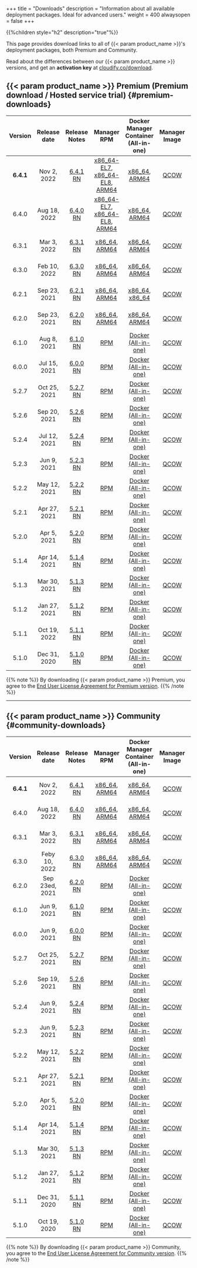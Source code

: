+++
title = "Downloads"
description = "Information about all available deployment packages. Ideal for advanced users."
weight = 400
alwaysopen = false
+++

{{%children style="h2" description="true"%}}

This page provides download links to all of {{< param product_name >}}'s deployment packages, both Premium and Community.

Read about the differences between our {{< param product_name >}} versions, and get an **activation key** at [cloudify.co/download](https://cloudify.co/download).

## {{< param product_name >}} Premium (Premium download / Hosted service trial) {#premium-downloads}


| Version | Release date | Release Notes | Manager RPM | Docker Manager Container (All-in-one) | Manager Image | CLI RPM | CLI DEB | CLI EXE | End of life |
|:-------:|:-----:|:-------------:|:-----------:|:-----------------:|:-------------:|:-------:|:-------:|:-------:|:-------:|
| **6.4.1**  | Nov 2, 2022 | [6.4.1 RN](/pdf/641RN.pdf)                                    | [x86_64-EL7](https://repository.cloudifysource.org/cloudify/6.4.1/ga-release/cloudify-manager-install-6.4.1-ga.el7.x86_64.rpm), [x86_64-EL8](https://repository.cloudifysource.org/cloudify/6.4.1/ga-release/cloudify-manager-install-6.4.1-ga.el8.x86_64.rpm), [ARM64 ](https://cloudify-release-eu.s3.eu-west-1.amazonaws.com/cloudify/6.4.1/ga-release/cloudify-manager-install-6.4.1-ga.el7.aarch64.rpm) | [x86_64](https://repository.cloudifysource.org/cloudify/6.4.1/ga-release/cloudify-manager-aio-docker-6.4.1-ga-x86_64.tar), [ARM64](https://repository.cloudifysource.org/cloudify/6.4.1/ga-release/cloudify-manager-aio-docker-6.4.1-ga-aarch64.tar) | [QCOW](https://repository.cloudifysource.org/cloudify/6.4.1/ga-release/cloudify-manager-premium-6.4.1.qcow2) | [x86_64-EL7](https://repository.cloudifysource.org/cloudify/6.4.1/ga-release/cloudify-cli-6.4.1-ga.el7.x86_64.rpm), [x86_64-EL8](https://repository.cloudifysource.org/cloudify/6.4.1/ga-release/cloudify-cli-6.4.1-ga.el8.x86_64.rpm), [ARM64](https://repository.cloudifysource.org/cloudify/6.4.1/ga-release/cloudify-cli-6.4.1-ga.el7.aarch64.rpm) | [DEB](https://repository.cloudifysource.org/cloudify/6.4.1/ga-release/cloudify-cli_6.4.1-ga_amd64.deb) | [EXE](https://repository.cloudifysource.org/cloudify/6.4.1/ga-release/cloudify-windows-cli_6.4.1-ga.exe) | Nov 2, 2024 |
| 6.4.0  | Aug 18, 2022 | [6.4.0 RN](/pdf/640RN.pdf)                                    | [x86_64-EL7](https://repository.cloudifysource.org/cloudify/6.4.0/ga-release/cloudify-manager-install-6.4.0-ga.el7.x86_64.rpm), [x86_64-EL8](https://repository.cloudifysource.org/cloudify/6.4.0/ga-release/cloudify-manager-install-6.4.0-ga.el8.x86_64.rpm), [ARM64 ](https://cloudify-release-eu.s3.eu-west-1.amazonaws.com/cloudify/6.4.0/ga-release/cloudify-manager-install-6.4.0-ga.el7.aarch64.rpm) | [x86_64](https://repository.cloudifysource.org/cloudify/6.4.0/ga-release/cloudify-manager-aio-docker-6.4.0-ga-x86_64.tar), [ARM64](https://repository.cloudifysource.org/cloudify/6.4.0/ga-release/cloudify-manager-aio-docker-6.4.0-ga-aarch64.tar) | [QCOW](https://repository.cloudifysource.org/cloudify/6.4.0/ga-release/cloudify-manager-premium-6.4.0.qcow2) | [x86_64-EL7](https://repository.cloudifysource.org/cloudify/6.4.0/ga-release/cloudify-cli-6.4.0-ga.el7.x86_64.rpm), [x86_64-EL8](https://repository.cloudifysource.org/cloudify/6.4.0/ga-release/cloudify-cli-6.4.0-ga.el8.x86_64.rpm), [ARM64](https://repository.cloudifysource.org/cloudify/6.4.0/ga-release/cloudify-cli-6.4.0-ga.el7.aarch64.rpm) | [DEB](https://repository.cloudifysource.org/cloudify/6.4.0/ga-release/cloudify-cli_6.4.0-ga_amd64.deb) | [EXE](https://repository.cloudifysource.org/cloudify/6.4.0/ga-release/cloudify-windows-cli_6.4.0-ga.exe) | Aug 18, 2024 |
| 6.3.1      | Mar 3, 2022  | [6.3.1 RN](/pdf/631RN.pdf)                                    | [x86_64](https://repository.cloudifysource.org/cloudify/6.3.1/ga-release/cloudify-manager-install-6.3.1-ga.el7.x86_64.rpm), [ARM64](https://cloudify-release-eu.s3.eu-west-1.amazonaws.com/cloudify/6.3.1/ga-release/cloudify-manager-install-6.3.1-ga.el7.aarch64.rpm)                                                                                                                                  | [x86_64](https://repository.cloudifysource.org/cloudify/6.3.1/ga-release/cloudify-manager-aio-docker-6.3.1-ga-x86_64.tar), [ARM64](https://repository.cloudifysource.org/cloudify/6.3.1/ga-release/cloudify-manager-aio-docker-6.3.1-ga-aarch64.tar) | [QCOW](https://repository.cloudifysource.org/cloudify/6.3.1/ga-release/cloudify-manager-premium-6.3.1.qcow2) | [x86_64](https://repository.cloudifysource.org/cloudify/6.3.1/ga-release/cloudify-cli-6.3.1-ga.el7.x86_64.rpm), [x86_64](https://repository.cloudifysource.org/cloudify/6.3.1/ga-release/cloudify-cli-6.3.1-ga.el7.aarch64.rpm)                                                                                                                    | [DEB](https://repository.cloudifysource.org/cloudify/6.3.1/ga-release/cloudify-cli_6.3.1-ga_amd64.deb) | [EXE](https://repository.cloudifysource.org/cloudify/6.3.1/ga-release/cloudify-windows-cli_6.3.1-ga.exe) | Feb 9, 2024  |
| 6.3.0      | Feb 10, 2022 | [6.3.0 RN](/pdf/630RN.pdf)                                    | [x86_64](https://repository.cloudifysource.org/cloudify/6.3.0/ga-release/cloudify-manager-install-6.3.0-ga.el7.x86_64.rpm), [ARM64](https://cloudify-release-eu.s3.eu-west-1.amazonaws.com/cloudify/6.3.0/ga-release/cloudify-manager-install-6.3.0-ga.el7.aarch64.rpm)                                                                                                                                | [x86_64](https://repository.cloudifysource.org/cloudify/6.3.0/ga-release/cloudify-manager-aio-docker-6.3.0-ga-x86_64.tar), [ARM64](https://repository.cloudifysource.org/cloudify/6.3.0/ga-release/cloudify-manager-aio-docker-6.3.0-ga-aarch64.tar) | [QCOW](https://repository.cloudifysource.org/cloudify/6.3.0/ga-release/cloudify-manager-premium-6.3.0.qcow2) | [x86_64](https://repository.cloudifysource.org/cloudify/6.3.0/ga-release/cloudify-cli-6.3.0-ga.el7.x86_64.rpm), [ARM64](https://repository.cloudifysource.org/cloudify/6.3.0/ga-release/cloudify-cli-6.3.0-ga.el7.aarch64.rpm)                                                                                                                    | [DEB](https://repository.cloudifysource.org/cloudify/6.3.0/ga-release/cloudify-cli_6.3.0-ga_amd64.deb) | [EXE](https://repository.cloudifysource.org/cloudify/6.3.0/ga-release/cloudify-windows-cli_6.3.0-ga.exe) | Feb 9, 2024  |
| 6.2.1      | Sep 23, 2021 | [6.2.1 RN](/pdf/621RN.pdf)                                    | [x86_64](https://repository.cloudifysource.org/cloudify/6.2.1/ga-release/cloudify-manager-install-6.2.1-ga.el7.x86_64.rpm), [ARM64](https://cloudify-release-eu.s3.eu-west-1.amazonaws.com/cloudify/6.2.1/ga-release/cloudify-manager-install-6.2.1-ga.el7.aarch64.rpm)                                                                                                                                | [x86_64](https://repository.cloudifysource.org/cloudify/6.2.1/ga-release/cloudify-manager-aio-docker-6.2.1-ga-x86_64.tar), [x86_64](https://repository.cloudifysource.org/cloudify/6.2.1/ga-release/cloudify-manager-aio-docker-6.2.1-ga-aarch64.tar)       | [QCOW](https://repository.cloudifysource.org/cloudify/6.2.1/ga-release/cloudify-manager-premium-6.2.1.qcow2) | [x86_64](https://repository.cloudifysource.org/cloudify/6.2.1/ga-release/cloudify-cli-6.2.1-ga.el7.x86_64.rpm), [ARM64](https://repository.cloudifysource.org/cloudify/6.2.1/ga-release/cloudify-cli-6.2.1-ga.el7.aarch64.rpm)                                                                                                                    | [DEB](https://repository.cloudifysource.org/cloudify/6.2.1/ga-release/cloudify-cli_6.2.1-ga_amd64.deb) | [EXE](https://repository.cloudifysource.org/cloudify/6.2.1/ga-release/cloudify-windows-cli_6.2.1-ga.exe) | Sep 22, 2023 |
| 6.2.0      | Sep 23, 2021 | [6.2.0 RN](/pdf/620RN.pdf)                                    | [x86_64](https://repository.cloudifysource.org/cloudify/6.2.0/ga-release/cloudify-manager-install-6.2.0-ga.el7.x86_64.rpm), [ARM64](https://cloudify-release-eu.s3.eu-west-1.amazonaws.com/cloudify/6.2.0/ga-release/cloudify-manager-install-6.2.0-ga.el7.aarch64.rpm)                                                                                                                                | [x86_64](https://repository.cloudifysource.org/cloudify/6.2.0/ga-release/cloudify-manager-aio-docker-6.2.0-ga.tar), [ARM64](https://repository.cloudifysource.org/cloudify/6.2.0/ga-release/cloudify-manager-aio-docker-6.2.0-ga-aarch64.tar)       | [QCOW](https://repository.cloudifysource.org/cloudify/6.2.0/ga-release/cloudify-manager-premium-6.2.0.qcow2) | [x86_64](https://repository.cloudifysource.org/cloudify/6.2.0/ga-release/cloudify-cli-6.2.0-ga.el7.x86_64.rpm), [x86_64](https://repository.cloudifysource.org/cloudify/6.2.0/ga-release/cloudify-cli-6.2.0-ga.el7.aarch64.rpm)                                                                                                                    | [DEB](https://repository.cloudifysource.org/cloudify/6.2.0/ga-release/cloudify-cli_6.2.0-ga_amd64.deb) | [EXE](https://repository.cloudifysource.org/cloudify/6.2.0/ga-release/cloudify-windows-cli_6.2.0-ga.exe) | Sep 22, 2023 |
| 6.1.0  | Aug 8, 2021 | [6.1.0 RN](/pdf/610RN.pdf) | [RPM](https://repository.cloudifysource.org/cloudify/6.1.0/ga-release/cloudify-manager-install-6.1.0-ga.el7.x86_64.rpm)	|	[Docker (All-in-one)](https://repository.cloudifysource.org/cloudify/6.1.0/ga-release/cloudify-manager-aio-docker-6.1.0-ga.tar)	|	[QCOW](https://repository.cloudifysource.org/cloudify/6.1.0/ga-release/cloudify-manager-premium-6.1.0.qcow2) | [RPM](https://repository.cloudifysource.org/cloudify/6.1.0/ga-release/cloudify-cli-6.1.0-ga.el7.x86_64.rpm)	|	[DEB](https://repository.cloudifysource.org/cloudify/6.1.0/ga-release/cloudify-cli_6.1.0-ga_amd64.deb)	|	[EXE](https://repository.cloudifysource.org/cloudify/6.1.0/ga-release/cloudify-windows-cli_6.1.0-ga.exe) | Aug 7, 2023 |
| 6.0.0 | Jul 15, 2021 | [6.0.0 RN](/pdf/600RN.pdf) | [RPM](https://repository.cloudifysource.org/cloudify/6.0.0/ga-release/cloudify-manager-install-6.0.0-ga.el7.x86_64.rpm)	|	[Docker (All-in-one)](https://repository.cloudifysource.org/cloudify/6.0.0/ga-release/cloudify-manager-aio-docker-6.0.0-ga.tar)	|	[QCOW](https://repository.cloudifysource.org/cloudify/6.0.0/ga-release/cloudify-manager-premium-6.0.0.qcow2) | [RPM](https://repository.cloudifysource.org/cloudify/6.0.0/ga-release/cloudify-cli-6.0.0-ga.el7.x86_64.rpm)	|	[DEB](https://repository.cloudifysource.org/cloudify/6.0.0/ga-release/cloudify-cli_6.0.0-ga_amd64.deb)	|	[EXE](https://repository.cloudifysource.org/cloudify/6.0.0/ga-release/cloudify-windows-cli_6.0.0-ga.exe) | May 26, 2023 |
| 5.2.7  | Oct 25, 2021 | [5.2.7 RN](/pdf/527RN.pdf) | [RPM](https://repository.cloudifysource.org/cloudify/5.2.7/ga-release/cloudify-manager-install-5.2.7-ga.el7.x86_64.rpm)	|	[Docker (All-in-one)](https://repository.cloudifysource.org/cloudify/5.2.7/ga-release/cloudify-manager-aio-docker-5.2.7-ga.tar)	|	[QCOW](https://repository.cloudifysource.org/cloudify/5.2.7/ga-release/cloudify-manager-premium-5.2.7.qcow2) | [RPM](https://repository.cloudifysource.org/cloudify/5.2.7/ga-release/cloudify-cli-5.2.7-ga.el7.x86_64.rpm)	|	[DEB](https://repository.cloudifysource.org/cloudify/5.2.7/ga-release/cloudify-cli_5.2.7-ga_amd64.deb)	|	[EXE](https://repository.cloudifysource.org/cloudify/5.2.7/ga-release/cloudify-windows-cli_5.2.7-ga.exe) | Apr 5, 2023 |
| 5.2.6  | Sep 20, 2021 | [5.2.6 RN](/pdf/526RN.pdf) | [RPM](https://repository.cloudifysource.org/cloudify/5.2.6/ga-release/cloudify-manager-install-5.2.6-ga.el7.x86_64.rpm)	|	[Docker (All-in-one)](https://repository.cloudifysource.org/cloudify/5.2.6/ga-release/cloudify-manager-aio-docker-5.2.6-ga.tar)	|	[QCOW](https://repository.cloudifysource.org/cloudify/5.2.6/ga-release/cloudify-manager-premium-5.2.6.qcow2) | [RPM](https://repository.cloudifysource.org/cloudify/5.2.6/ga-release/cloudify-cli-5.2.6-ga.el7.x86_64.rpm)	|	[DEB](https://repository.cloudifysource.org/cloudify/5.2.6/ga-release/cloudify-cli_5.2.6-ga_amd64.deb)	|	[EXE](https://repository.cloudifysource.org/cloudify/5.2.6/ga-release/cloudify-windows-cli_5.2.6-ga.exe) | Apr 5, 2023 |
| 5.2.4  | Jul 12, 2021 | [5.2.4 RN](/pdf/524RN.pdf) | [RPM](https://repository.cloudifysource.org/cloudify/5.2.4/ga-release/cloudify-manager-install-5.2.4-ga.el7.x86_64.rpm)	|	[Docker (All-in-one)](https://repository.cloudifysource.org/cloudify/5.2.4/ga-release/cloudify-manager-aio-docker-5.2.4-ga.tar)	|	[QCOW](https://repository.cloudifysource.org/cloudify/5.2.4/ga-release/cloudify-manager-premium-5.2.4.qcow2) | [RPM](https://repository.cloudifysource.org/cloudify/5.2.4/ga-release/cloudify-cli-5.2.4-ga.el7.x86_64.rpm)	|	[DEB](https://repository.cloudifysource.org/cloudify/5.2.4/ga-release/cloudify-cli_5.2.4-ga_amd64.deb)	|	[EXE](https://repository.cloudifysource.org/cloudify/5.2.4/ga-release/cloudify-windows-cli_5.2.4-ga.exe) | Apr 5, 2023 |
| 5.2.3  | Jun 9, 2021 | [5.2.3 RN](/pdf/523RN.pdf) | [RPM](https://repository.cloudifysource.org/cloudify/5.2.3/ga-release/cloudify-manager-install-5.2.3-ga.el7.x86_64.rpm)	|	[Docker (All-in-one)](https://repository.cloudifysource.org/cloudify/5.2.3/ga-release/cloudify-manager-aio-docker-5.2.3-ga.tar)	|	[QCOW](https://repository.cloudifysource.org/cloudify/5.2.3/ga-release/cloudify-manager-premium-5.2.3.qcow2) | [RPM](https://repository.cloudifysource.org/cloudify/5.2.3/ga-release/cloudify-cli-5.2.3-ga.el7.x86_64.rpm)	|	[DEB](https://repository.cloudifysource.org/cloudify/5.2.3/ga-release/cloudify-cli_5.2.3-ga_amd64.deb)	|	[EXE](https://repository.cloudifysource.org/cloudify/5.2.3/ga-release/cloudify-windows-cli_5.2.3-ga.exe) | Apr 5, 2023 |
| 5.2.2  | May 12, 2021 | [5.2.2 RN](/pdf/522RN.pdf) | [RPM](https://repository.cloudifysource.org/cloudify/5.2.2/ga-release/cloudify-manager-install-5.2.2-ga.el7.x86_64.rpm)	|	[Docker (All-in-one)](https://repository.cloudifysource.org/cloudify/5.2.2/ga-release/cloudify-manager-aio-docker-5.2.2-ga.tar)	|	[QCOW](https://repository.cloudifysource.org/cloudify/5.2.2/ga-release/cloudify-manager-premium-5.2.2.qcow2) | [RPM](https://repository.cloudifysource.org/cloudify/5.2.2/ga-release/cloudify-cli-5.2.2-ga.el7.x86_64.rpm)	|	[DEB](https://repository.cloudifysource.org/cloudify/5.2.2/ga-release/cloudify-cli_5.2.2-ga_amd64.deb)	|	[EXE](https://repository.cloudifysource.org/cloudify/5.2.2/ga-release/cloudify-windows-cli_5.2.2-ga.exe) | Apr 5, 2023 |
| 5.2.1  | Apr 27, 2021 | [5.2.1 RN](/pdf/521RN.pdf) | [RPM](https://repository.cloudifysource.org/cloudify/5.2.1/ga-release/cloudify-manager-install-5.2.1-ga.el7.x86_64.rpm)	|	[Docker (All-in-one)](https://repository.cloudifysource.org/cloudify/5.2.1/ga-release/cloudify-manager-aio-docker-5.2.1-ga.tar)	|	[QCOW](https://repository.cloudifysource.org/cloudify/5.2.1/ga-release/cloudify-manager-premium-5.2.1.qcow2) | [RPM](https://repository.cloudifysource.org/cloudify/5.2.1/ga-release/cloudify-cli-5.2.1-ga.el7.x86_64.rpm)	|	[DEB](https://repository.cloudifysource.org/cloudify/5.2.1/ga-release/cloudify-cli_5.2.1-ga_amd64.deb)	|	[EXE](https://repository.cloudifysource.org/cloudify/5.2.1/ga-release/cloudify-windows-cli_5.2.1-ga.exe) | Apr 5, 2023 |
| 5.2.0 | Apr 5, 2021  | [5.2.0 RN](/pdf/520RN.pdf) |  [RPM](https://repository.cloudifysource.org/cloudify/5.2.0/ga-release/cloudify-manager-install-5.2.0-ga.el7.x86_64.rpm)	|	[Docker (All-in-one)](https://repository.cloudifysource.org/cloudify/5.2.0/ga-release/cloudify-manager-aio-docker-5.2.0-ga.tar)	|	[QCOW](https://repository.cloudifysource.org/cloudify/5.2.0/ga-release/cloudify-manager-premium-5.2.0.qcow2) | [RPM](https://repository.cloudifysource.org/cloudify/5.2.0/ga-release/cloudify-cli-5.2.0-ga.el7.x86_64.rpm)	|	[DEB](https://repository.cloudifysource.org/cloudify/5.2.0/ga-release/cloudify-cli_5.2.0-ga_amd64.deb)	|	[EXE](https://repository.cloudifysource.org/cloudify/5.2.0/ga-release/cloudify-windows-cli_5.2.0-ga.exe) | Apr 5, 2023 |
| 5.1.4 | Apr 14, 2021 | [5.1.4 RN](/pdf/514RN.pdf) | [RPM](https://repository.cloudifysource.org/cloudify/5.1.4/ga-release/cloudify-manager-install-5.1.4-ga.el7.x86_64.rpm)	|	[Docker (All-in-one)](https://repository.cloudifysource.org/cloudify/5.1.4/ga-release/cloudify-manager-aio-docker-5.1.4ga.tar)	|	[QCOW](https://repository.cloudifysource.org/cloudify/5.1.4/ga-release/cloudify-manager-premium-5.1.4.qcow2) | [RPM](https://repository.cloudifysource.org/cloudify/5.1.4/ga-release/cloudify-cli-5.1.4-ga.el7.x86_64.rpm)	|	[DEB](https://repository.cloudifysource.org/cloudify/5.1.4/ga-release/cloudify-cli_5.1.4-ga_amd64.deb)	|	[EXE](https://repository.cloudifysource.org/cloudify/5.1.4/ga-release/cloudify-windows-cli_5.1.4-ga.exe) | Oct 19, 2022 |
| 5.1.3 | Mar 30, 2021 | [5.1.3 RN](/pdf/513RN.pdf) | [RPM](https://repository.cloudifysource.org/cloudify/5.1.3/ga-release/cloudify-manager-install-5.1.3-ga.el7.x86_64.rpm)	|	[Docker (All-in-one)](https://repository.cloudifysource.org/cloudify/5.1.3/ga-release/cloudify-manager-aio-docker-5.1.3ga.tar)	|	[QCOW](https://repository.cloudifysource.org/cloudify/5.1.3/ga-release/cloudify-manager-premium-5.1.3.qcow2) | [RPM](https://repository.cloudifysource.org/cloudify/5.1.3/ga-release/cloudify-cli-5.1.3-ga.el7.x86_64.rpm)	|	[DEB](https://repository.cloudifysource.org/cloudify/5.1.3/ga-release/cloudify-cli_5.1.3-ga_amd64.deb)	|	[EXE](https://repository.cloudifysource.org/cloudify/5.1.3/ga-release/cloudify-windows-cli_5.1.3-ga.exe) | Oct 19, 2022 |
| 5.1.2 | Jan 27, 2021 | [5.1.2 RN](/pdf/512RN.pdf) | [RPM](https://repository.cloudifysource.org/cloudify/5.1.2/ga-release/cloudify-manager-install-5.1.2-ga.el7.x86_64.rpm)	|	[Docker (All-in-one)](https://repository.cloudifysource.org/cloudify/5.1.2/ga-release/cloudify-manager-aio-docker-5.1.2ga.tar)	|	[QCOW](https://repository.cloudifysource.org/cloudify/5.1.2/ga-release/cloudify-manager-premium-5.1.2.qcow2) | [RPM](https://repository.cloudifysource.org/cloudify/5.1.2/ga-release/cloudify-cli-5.1.2-ga.el7.x86_64.rpm)	|	[DEB](https://repository.cloudifysource.org/cloudify/5.1.2/ga-release/cloudify-cli_5.1.2-ga_amd64.deb)	|	[EXE](https://repository.cloudifysource.org/cloudify/5.1.2/ga-release/cloudify-windows-cli_5.1.2-ga.exe) | Oct 19, 2022 |
| 5.1.1 | Oct 19, 2022 | [5.1.1 RN](https://cloudify.co/release-notes-cloudify-5-1-1/) | [RPM](https://repository.cloudifysource.org/cloudify/5.1.1/ga-release/cloudify-manager-install-5.1.1-ga.el7.x86_64.rpm)	|	[Docker (All-in-one)](https://repository.cloudifysource.org/cloudify/5.1.1/ga-release/cloudify-manager-aio-docker-5.1.1ga.tar)	|	[QCOW](https://repository.cloudifysource.org/cloudify/5.1.1/ga-release/cloudify-manager-premium-5.1.1.qcow2) | [RPM](https://repository.cloudifysource.org/cloudify/5.1.1/ga-release/cloudify-cli-5.1.1-ga.el7.x86_64.rpm)	|	[DEB](https://repository.cloudifysource.org/cloudify/5.1.1/ga-release/cloudify-cli_5.1.1-ga_amd64.deb)	|	[EXE](https://repository.cloudifysource.org/cloudify/5.1.1/ga-release/cloudify-windows-cli_5.1.1-ga.exe) | Oct 19, 2022 |
| 5.1.0 | Dec 31, 2020 | [5.1.0 RN](https://cloudify.co/release-notes-5-1-2020/) | [RPM](https://repository.cloudifysource.org/cloudify/5.1.0/ga-release/cloudify-manager-install-5.1.0ga.rpm)	|	[Docker (All-in-one)](https://repository.cloudifysource.org/cloudify/5.1.0/ga-release/cloudify-manager-aio-docker-5.1.0ga.tar)	|	[QCOW](https://repository.cloudifysource.org/cloudify/5.1.0/ga-release/cloudify-manager-5.1.0ga.qcow2) | [RPM](https://repository.cloudifysource.org/cloudify/5.1.0/ga-release/cloudify-cli-5.1.0-ga.el7.x86_64.rpm)	|	[DEB](https://repository.cloudifysource.org/cloudify/5.1.0/ga-release/cloudify-cli_5.1.0-ga_amd64.deb)	|	[EXE](https://repository.cloudifysource.org/cloudify/5.1.0/ga-release/cloudify-windows-cli_5.1.0-ga.exe) | Oct 19, 2022 |


{{% note %}}
By downloading {{< param product_name >}} Premium, you agree to the [End User License Agreement for Premium version](https://cloudify.co/license).
{{% /note %}}


---


## {{< param product_name >}} Community {#community-downloads}

| Version | Release date  | Release Notes | Manager RPM | Docker Manager Container (All-in-one) | Manager Image | CLI RPM | CLI DEB | CLI EXE | End of Life |
|:-------:|:-----:|:-------------:|:-----------:|:-----------------:|:-------------:|:-------:|:-------:|:-------:|:-----:|
| **6.4.1**   | Nov 2, 2022 | [6.4.1 RN](/pdf/641RN.pdf) | [x86_64](https://repository.cloudifysource.org/cloudify/6.4.1/community/cloudify-manager-install-6.4.1-ga.el7.x86_64.rpm), [ARM64](https://repository.cloudifysource.org/cloudify/6.4.1/community/cloudify-manager-install-6.4.1-ga.el7.aarch64.rpm)	|	[x86_64](https://repository.cloudifysource.org/cloudify/6.4.1/community/cloudify-manager-aio-docker-6.4.1-ga-x86_64.tar),	[ARM64](https://repository.cloudifysource.org/cloudify/6.4.1/community/cloudify-manager-aio-docker-6.4.1-ga-aarch64.tar) |	[QCOW](https://repository.cloudifysource.org/cloudify/6.4.1/community/cloudify-manager-community-6.4.1.qcow2) | [x86_64](https://repository.cloudifysource.org/cloudify/6.4.1/ga-release/cloudify-cli-6.4.1-ga.el7.x86_64.rpm), [ARM64](https://repository.cloudifysource.org/cloudify/6.4.1/ga-release/cloudify-cli-6.4.1-ga.el7.aarch64.rpm)	|	[DEB](https://repository.cloudifysource.org/cloudify/6.4.1/ga-release/cloudify-cli_6.4.1-ga_amd64.deb)	|	[EXE](https://repository.cloudifysource.org/cloudify/6.4.1/ga-release/cloudify-windows-cli_6.4.1-ga.exe) | Nov 2, 2024 |
| 6.4.0   | Aug 18, 2022 | [6.4.0 RN](/pdf/640RN.pdf) | [x86_64](https://repository.cloudifysource.org/cloudify/6.4.0/community/cloudify-manager-install-6.4.0-ga.el7.x86_64.rpm), [ARM64](https://repository.cloudifysource.org/cloudify/6.4.0/community/cloudify-manager-install-6.4.0-ga.el7.aarch64.rpm)	|	[x86_64](https://repository.cloudifysource.org/cloudify/6.4.0/community/cloudify-manager-aio-docker-6.4.0-ga-x86_64.tar),	[ARM64](https://repository.cloudifysource.org/cloudify/6.4.0/community/cloudify-manager-aio-docker-6.4.0-ga-aarch64.tar) |	[QCOW](https://repository.cloudifysource.org/cloudify/6.4.0/community/cloudify-manager-community-6.4.0.qcow2) | [x86_64](https://repository.cloudifysource.org/cloudify/6.4.0/ga-release/cloudify-cli-6.4.0-ga.el7.x86_64.rpm), [ARM64](https://repository.cloudifysource.org/cloudify/6.4.0/ga-release/cloudify-cli-6.4.0-ga.el7.aarch64.rpm)	|	[DEB](https://repository.cloudifysource.org/cloudify/6.4.0/ga-release/cloudify-cli_6.4.0-ga_amd64.deb)	|	[EXE](https://repository.cloudifysource.org/cloudify/6.4.0/ga-release/cloudify-windows-cli_6.4.0-ga.exe) | Aug 18, 2024 |
| 6.3.1   | Mar 3, 2022 | [6.3.1 RN](/pdf/631RN.pdf) | [x86_64](https://repository.cloudifysource.org/cloudify/6.3.1/community/cloudify-manager-install-6.3.1-ga.el7.x86_64.rpm), [ARM64](https://repository.cloudifysource.org/cloudify/6.3.1/community/cloudify-manager-install-6.3.1-ga.el7.aarch64.rpm)	|	[x86_64](https://repository.cloudifysource.org/cloudify/6.3.1/community/cloudify-manager-aio-docker-6.3.1-ga-x86_64.tar), [ARM64](https://repository.cloudifysource.org/cloudify/6.3.1/community/cloudify-manager-aio-docker-6.3.1-ga-aarch64.tar)	|	[QCOW](https://repository.cloudifysource.org/cloudify/6.3.1/community/cloudify-manager-community-6.3.1.qcow2) | [x86_64](https://repository.cloudifysource.org/cloudify/6.3.1/ga-release/cloudify-cli-6.3.1-ga.el7.x86_64.rpm), [ARM64](https://repository.cloudifysource.org/cloudify/6.3.1/ga-release/cloudify-cli-6.3.1-ga.el7.aarch64.rpm)	|	[DEB](https://repository.cloudifysource.org/cloudify/6.3.1/ga-release/cloudify-cli_6.3.1-ga_amd64.deb)	|	[EXE](https://repository.cloudifysource.org/cloudify/6.3.1/ga-release/cloudify-windows-cli_6.3.1-ga.exe) | Feb 9, 2024 |
| 6.3.0   | Feby 10, 2022 | [6.3.0 RN](/pdf/630RN.pdf) | [x86_64](https://repository.cloudifysource.org/cloudify/6.3.0/community/cloudify-manager-install-6.3.0-ga.el7.x86_64.rpm), [ARM64](https://repository.cloudifysource.org/cloudify/6.3.0/community/cloudify-manager-install-6.3.0-ga.el7.aarch64.rpm)	|	[x86_64](https://repository.cloudifysource.org/cloudify/6.3.0/community/cloudify-manager-aio-docker-6.3.0-ga-x86_64.tar), [ARM64](https://repository.cloudifysource.org/cloudify/6.3.0/community/cloudify-manager-aio-docker-6.3.0-ga-aarch64.tar)	|	[QCOW](https://repository.cloudifysource.org/cloudify/6.3.0/community/cloudify-manager-community-6.3.0.qcow2) | [x86_64](https://repository.cloudifysource.org/cloudify/6.3.0/ga-release/cloudify-cli-6.3.0-ga.el7.x86_64.rpm),	[ARM64](https://repository.cloudifysource.org/cloudify/6.3.0/ga-release/cloudify-cli-6.3.0-ga.el7.aarch64.rpm) |	[DEB](https://repository.cloudifysource.org/cloudify/6.3.0/ga-release/cloudify-cli_6.3.0-ga_amd64.deb)	|	[EXE](https://repository.cloudifysource.org/cloudify/6.3.0/ga-release/cloudify-windows-cli_6.3.0-ga.exe) | Feb 9, 2024 |
| 6.2.0   | Sep 23ed, 2021 | [6.2.0 RN](/pdf/620RN.pdf) | [RPM](https://repository.cloudifysource.org/cloudify/6.2.0/community/cloudify-manager-install-6.2.0-ga.el7.x86_64.rpm)	|	[Docker (All-in-one)](https://repository.cloudifysource.org/cloudify/6.2.0/community/cloudify-manager-aio-docker-6.2.0-ga.tar)	|	[QCOW](https://repository.cloudifysource.org/cloudify/6.2.0/community/cloudify-manager-community-6.2.0.qcow2) | [RPM](https://repository.cloudifysource.org/cloudify/6.2.0/ga-release/cloudify-cli-6.2.0-ga.el7.x86_64.rpm)	|	[DEB](https://repository.cloudifysource.org/cloudify/6.2.0/ga-release/cloudify-cli_6.2.0-ga_amd64.deb)	|	[EXE](https://repository.cloudifysource.org/cloudify/6.2.0/ga-release/cloudify-windows-cli_6.2.0-ga.exe) | Sep 22 2023 |
| 6.1.0   | Jun 9, 2021 | [6.1.0 RN](/pdf/610RN.pdf) | [RPM](https://repository.cloudifysource.org/cloudify/6.1.0/community/cloudify-manager-install-6.1.0-ga.el7.x86_64.rpm)	|	[Docker (All-in-one)](https://repository.cloudifysource.org/cloudify/6.1.0/community/cloudify-manager-aio-docker-6.1.0-ga.tar)	|	[QCOW](https://repository.cloudifysource.org/cloudify/6.1.0/community/cloudify-manager-community-6.1.0.qcow2) | [RPM](https://repository.cloudifysource.org/cloudify/6.1.0/ga-release/cloudify-cli-6.1.0-ga.el7.x86_64.rpm)	|	[DEB](https://repository.cloudifysource.org/cloudify/6.1.0/ga-release/cloudify-cli_6.1.0-ga_amd64.deb)	|	[EXE](https://repository.cloudifysource.org/cloudify/6.1.0/ga-release/cloudify-windows-cli_6.1.0-ga.exe) | Aug 10, 2023 |
| 6.0.0   | Jun 9, 2021 | [6.0.0 RN](/pdf/600RN.pdf) | [RPM](https://repository.cloudifysource.org/cloudify/6.0.0/community/cloudify-manager-install-6.0.0-ga.el7.x86_64.rpm)	|	[Docker (All-in-one)](https://repository.cloudifysource.org/cloudify/6.0.0/community/cloudify-manager-aio-docker-6.0.0-ga.tar)	|	[QCOW](https://repository.cloudifysource.org/cloudify/6.0.0/community/cloudify-manager-community-6.0.0.qcow2) | [RPM](https://repository.cloudifysource.org/cloudify/6.0.0/ga-release/cloudify-cli-6.0.0-ga.el7.x86_64.rpm)	|	[DEB](https://repository.cloudifysource.org/cloudify/6.0.0/ga-release/cloudify-cli_6.0.0-ga_amd64.deb)	|	[EXE](https://repository.cloudifysource.org/cloudify/6.0.0/ga-release/cloudify-windows-cli_6.0.0-ga.exe) | May 26, 2023 |
| 5.2.7   | Oct 25, 2021 | [5.2.7 RN](/pdf/527RN.pdf) | [RPM](https://repository.cloudifysource.org/cloudify/5.2.7/community/cloudify-manager-install-5.2.7-ga.el7.x86_64.rpm)	|	[Docker (All-in-one)](https://repository.cloudifysource.org/cloudify/5.2.7/community/cloudify-manager-aio-docker-5.2.7-ga.tar)	|	[QCOW](https://repository.cloudifysource.org/cloudify/5.2.7/community/cloudify-manager-community-5.2.7.qcow2) | [RPM](https://repository.cloudifysource.org/cloudify/5.2.7/ga-release/cloudify-cli-5.2.7-ga.el7.x86_64.rpm)	|	[DEB](https://repository.cloudifysource.org/cloudify/5.2.7/ga-release/cloudify-cli_5.2.7-ga_amd64.deb)	|	[EXE](https://repository.cloudifysource.org/cloudify/5.2.7/ga-release/cloudify-windows-cli_5.2.7-ga.exe) | Apr 5, 2023 |
| 5.2.6   | Sep 19, 2021 | [5.2.6 RN](/pdf/526RN.pdf) | [RPM](https://repository.cloudifysource.org/cloudify/5.2.6/community/cloudify-manager-install-5.2.6-ga.el7.x86_64.rpm)	|	[Docker (All-in-one)](https://repository.cloudifysource.org/cloudify/5.2.6/community/cloudify-manager-aio-docker-5.2.6-ga.tar)	|	[QCOW](https://repository.cloudifysource.org/cloudify/5.2.6/community/cloudify-manager-community-5.2.6.qcow2) | [RPM](https://repository.cloudifysource.org/cloudify/5.2.6/ga-release/cloudify-cli-5.2.6-ga.el7.x86_64.rpm)	|	[DEB](https://repository.cloudifysource.org/cloudify/5.2.6/ga-release/cloudify-cli_5.2.6-ga_amd64.deb)	|	[EXE](https://repository.cloudifysource.org/cloudify/5.2.6/ga-release/cloudify-windows-cli_5.2.6-ga.exe) | Apr 5, 2023 |
| 5.2.4   | Jun 9, 2021 | [5.2.4 RN](/pdf/524RN.pdf) | [RPM](https://repository.cloudifysource.org/cloudify/5.2.4/community/cloudify-manager-install-5.2.4-ga.el7.x86_64.rpm)	|	[Docker (All-in-one)](https://repository.cloudifysource.org/cloudify/5.2.4/community/cloudify-manager-aio-docker-5.2.4-ga.tar)	|	[QCOW](https://repository.cloudifysource.org/cloudify/5.2.4/community/cloudify-manager-community-5.2.4.qcow2) | [RPM](https://repository.cloudifysource.org/cloudify/5.2.4/ga-release/cloudify-cli-5.2.4-ga.el7.x86_64.rpm)	|	[DEB](https://repository.cloudifysource.org/cloudify/5.2.4/ga-release/cloudify-cli_5.2.4-ga_amd64.deb)	|	[EXE](https://repository.cloudifysource.org/cloudify/5.2.4/ga-release/cloudify-windows-cli_5.2.4-ga.exe) | Apr 5, 2023 |
| 5.2.3   | Jun 9, 2021 | [5.2.3 RN](/pdf/523RN.pdf) | [RPM](https://repository.cloudifysource.org/cloudify/5.2.3/community/cloudify-manager-install-5.2.3-ga.el7.x86_64.rpm)	|	[Docker (All-in-one)](https://repository.cloudifysource.org/cloudify/5.2.3/community/cloudify-manager-aio-docker-5.2.3-ga.tar)	|	[QCOW](https://repository.cloudifysource.org/cloudify/5.2.3/community/cloudify-manager-community-5.2.3.qcow2) | [RPM](https://repository.cloudifysource.org/cloudify/5.2.3/ga-release/cloudify-cli-5.2.3-ga.el7.x86_64.rpm)	|	[DEB](https://repository.cloudifysource.org/cloudify/5.2.3/ga-release/cloudify-cli_5.2.3-ga_amd64.deb)	|	[EXE](https://repository.cloudifysource.org/cloudify/5.2.3/ga-release/cloudify-windows-cli_5.2.3-ga.exe) | Apr 5, 2023 |
| 5.2.2   | May 12, 2021 | [5.2.2 RN](/pdf/522RN.pdf) | [RPM](https://repository.cloudifysource.org/cloudify/5.2.2/community/cloudify-manager-install-5.2.2-ga.el7.x86_64.rpm)	|	[Docker (All-in-one)](https://repository.cloudifysource.org/cloudify/5.2.2/community/cloudify-manager-aio-docker-5.2.2-ga.tar)	|	[QCOW](https://repository.cloudifysource.org/cloudify/5.2.2/community/cloudify-manager-community-5.2.2.qcow2) | [RPM](https://repository.cloudifysource.org/cloudify/5.2.2/ga-release/cloudify-cli-5.2.2-ga.el7.x86_64.rpm)	|	[DEB](https://repository.cloudifysource.org/cloudify/5.2.2/ga-release/cloudify-cli_5.2.2-ga_amd64.deb)	|	[EXE](https://repository.cloudifysource.org/cloudify/5.2.2/ga-release/cloudify-windows-cli_5.2.2-ga.exe) | Apr 5, 2023 |
| 5.2.1   | Apr 27, 2021 | [5.2.1 RN](/pdf/521RN.pdf) | [RPM](https://repository.cloudifysource.org/cloudify/5.2.1/community/cloudify-manager-install-5.2.1-ga.el7.x86_64.rpm)	|	[Docker (All-in-one)](https://repository.cloudifysource.org/cloudify/5.2.1/community/cloudify-manager-aio-docker-5.2.1-ga.tar)	|	[QCOW](https://repository.cloudifysource.org/cloudify/5.2.1/community/cloudify-manager-community-5.2.1.qcow2) | [RPM](https://repository.cloudifysource.org/cloudify/5.2.1/ga-release/cloudify-cli-5.2.1-ga.el7.x86_64.rpm)	|	[DEB](https://repository.cloudifysource.org/cloudify/5.2.1/ga-release/cloudify-cli_5.2.1-ga_amd64.deb)	|	[EXE](https://repository.cloudifysource.org/cloudify/5.2.1/ga-release/cloudify-windows-cli_5.2.1-ga.exe) | Apr 5, 2023 |
| 5.2.0   | Apr 5, 2021 | [5.2.0 RN](/pdf/520RN.pdf) | [RPM](https://repository.cloudifysource.org/cloudify/5.2.0/community/cloudify-manager-install-5.2.0-ga.el7.x86_64.rpm)	|	[Docker (All-in-one)](https://repository.cloudifysource.org/cloudify/5.2.0/community/cloudify-manager-aio-docker-5.2.0-ga.tar)	|	[QCOW](https://repository.cloudifysource.org/cloudify/5.2.0/community/cloudify-manager-community-5.2.0.qcow2) | [RPM](https://repository.cloudifysource.org/cloudify/5.2.0/ga-release/cloudify-cli-5.2.0-ga.el7.x86_64.rpm)	|	[DEB](https://repository.cloudifysource.org/cloudify/5.2.0/ga-release/cloudify-cli_5.2.0-ga_amd64.deb)	|	[EXE](https://repository.cloudifysource.org/cloudify/5.2.0/ga-release/cloudify-windows-cli_5.2.0-ga.exe) | Apr 5, 2023 |
| 5.1.4 | Apr 14, 2021 | [5.1.4 RN](/pdf/514RN.pdf) | [RPM](https://repository.cloudifysource.org/cloudify/5.1.4/community/cloudify-manager-install-5.1.4-ga.el7.x86_64.rpm)	|	[Docker (All-in-one)](https://repository.cloudifysource.org/cloudify/5.1.4/community/cloudify-manager-aio-docker-5.1.4-ga.tar)	|	[QCOW](https://repository.cloudifysource.org/cloudify/5.1.4/community/cloudify-manager-community-5.1.4.qcow2) | [RPM](https://repository.cloudifysource.org/cloudify/5.1.4/ga-release/cloudify-cli-5.1.4-ga.el7.x86_64.rpm)	|	[DEB](https://repository.cloudifysource.org/cloudify/5.1.4/ga-release/cloudify-cli_5.1.4-ga_amd64.deb)	|	[EXE](https://repository.cloudifysource.org/cloudify/5.1.4/ga-release/cloudify-windows-cli_5.1.4-ga.exe) | Oct 19, 2022 |
| 5.1.3 | Mar 30, 2021 | [5.1.3 RN](/pdf/513RN.pdf) |  [RPM](https://repository.cloudifysource.org/cloudify/5.1.3/community/cloudify-manager-install-5.1.3-ga.el7.x86_64.rpm)	|	[Docker (All-in-one)](https://repository.cloudifysource.org/cloudify/5.1.3/community/cloudify-manager-aio-docker-5.1.3-ga.tar)	|	[QCOW](https://repository.cloudifysource.org/cloudify/5.1.3/community/cloudify-manager-community-5.1.3.qcow2) | [RPM](https://repository.cloudifysource.org/cloudify/5.1.3/ga-release/cloudify-cli-5.1.3-ga.el7.x86_64.rpm)	|	[DEB](https://repository.cloudifysource.org/cloudify/5.1.3/ga-release/cloudify-cli_5.1.3-ga_amd64.deb)	|	[EXE](https://repository.cloudifysource.org/cloudify/5.1.3/ga-release/cloudify-windows-cli_5.1.3-ga.exe) | Oct 19, 2022 |
| 5.1.2 | Jan 27, 2021 | [5.1.2 RN](/pdf/512RN.pdf) | [RPM](https://repository.cloudifysource.org/cloudify/5.1.2/community/cloudify-manager-install-5.1.2-ga.el7.x86_64.rpm)	|	[Docker (All-in-one)](https://repository.cloudifysource.org/cloudify/5.1.2/community/cloudify-manager-aio-docker-5.1.2-ga.tar)	|	[QCOW](https://repository.cloudifysource.org/cloudify/5.1.2/community/cloudify-manager-community-5.1.2.qcow2) | [RPM](https://repository.cloudifysource.org/cloudify/5.1.2/ga-release/cloudify-cli-5.1.2-ga.el7.x86_64.rpm)	|	[DEB](https://repository.cloudifysource.org/cloudify/5.1.2/ga-release/cloudify-cli_5.1.2-ga_amd64.deb)	|	[EXE](https://repository.cloudifysource.org/cloudify/5.1.2/ga-release/cloudify-windows-cli_5.1.2-ga.exe) | Oct 19, 2022 |
| 5.1.1 | Dec 31, 2020 | [5.1.1 RN](https://cloudify.co/release-notes-cloudify-5-1-1/) | [RPM](https://repository.cloudifysource.org/cloudify/20.12.15/release/cloudify-manager-install-20.12.15-community.x86_64.rpm)	|	[Docker (All-in-one)](https://repository.cloudifysource.org/cloudify/20.12.15/release/cloudify-manager-aio-docker-20.12.15.tar)	|	[QCOW](https://repository.cloudifysource.org/cloudify/20.12.15/release/cloudify-manager-community-20.12.15.qcow2) | [RPM](https://repository.cloudifysource.org/cloudify/5.1.1/ga-release/cloudify-cli-5.1.1-ga.el7.x86_64.rpm)	|	[DEB](https://repository.cloudifysource.org/cloudify/5.1.1/ga-release/cloudify-cli_5.1.1-ga_amd64.deb)	|	[EXE](https://repository.cloudifysource.org/cloudify/5.1.1/ga-release/cloudify-windows-cli_5.1.1-ga.exe) | Oct 19, 2022 |
| 5.1.0 | Oct 19, 2020 | [5.1.0 RN](https://cloudify.co/release-notes-5-1-2020/) | [RPM](https://repository.cloudifysource.org/cloudify/20.10.20/release/cloudify-manager-install-20.10.20-community.x86_64.rpm)	|	[Docker (All-in-one)](https://repository.cloudifysource.org/cloudify/20.10.20/release/cloudify-manager-aio-docker-20.10.20.tar)	|	[QCOW](https://repository.cloudifysource.org/cloudify/20.10.20/community-release/cloudify-manager-community-20.10.20.qcow2) | [RPM](https://repository.cloudifysource.org/cloudify/5.1.0/ga-release/cloudify-cli-5.1.0-ga.el7.x86_64.rpm)	|	[DEB](https://repository.cloudifysource.org/cloudify/5.1.0/ga-release/cloudify-cli_5.1.0-ga_amd64.deb)	|	[EXE](https://repository.cloudifysource.org/cloudify/5.1.0/ga-release/cloudify-windows-cli_5.1.0-ga.exe) | Oct 19, 2022 |

{{% note %}}
By downloading {{< param product_name >}} Community, you agree to the [End User License Agreement for Community version](https://cloudify.co/license-community).
{{% /note %}}
